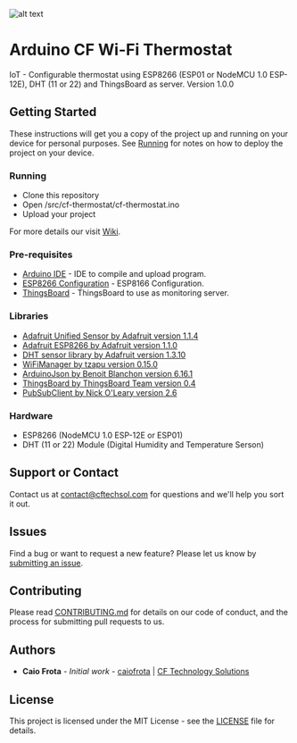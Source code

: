 ![alt text](https://cftechsol.com/wp-content/uploads/2017/12/caiofrota-logo-300x171.png)

# Arduino CF Wi-Fi Thermostat

IoT - Configurable thermostat using ESP8266 (ESP01 or NodeMCU 1.0 ESP-12E), DHT (11 or 22) and ThingsBoard as server.
Version 1.0.0

## Getting Started

These instructions will get you a copy of the project up and running on your device for personal purposes. See [Running](#running) for notes on how to deploy the project on your device.

### Running

* Clone this repository
* Open /src/cf-thermostat/cf-thermostat.ino
* Upload your project

For more details our visit [Wiki](https://github.com/cftechsol/cf-iot-thermostat/wiki).

### Pre-requisites

* [Arduino IDE](https://arduino.cc/) - IDE to compile and upload program.
* [ESP8266 Configuration](https://dzone.com/articles/programming-the-esp8266-with-the-arduino-ide-in-3) - ESP8166 Configuration.
* [ThingsBoard](https://thingsboard.io/) - ThingsBoard to use as monitoring server.

### Libraries
* [Adafruit Unified Sensor by Adafruit version 1.1.4](https://github.com/adafruit/Adafruit_Sensor/releases/tag/1.1.4)
* [Adafruit ESP8266 by Adafruit version 1.1.0](https://github.com/adafruit/Adafruit_ESP8266/releases/tag/1.1.0)
* [DHT sensor library by Adafruit version 1.3.10](https://github.com/adafruit/DHT-sensor-library/releases/tag/1.3.10)
* [WiFiManager by tzapu version 0.15.0](https://github.com/tzapu/WiFiManager/releases/tag/0.15.0)
* [ArduinoJson by Benoit Blanchon version 6.16.1](https://github.com/bblanchon/ArduinoJson/releases/tag/v6.16.1)
* [ThingsBoard by ThingsBoard Team version 0.4](https://github.com/thingsboard/ThingsBoard-Arduino-MQTT-SDK/releases/tag/v0.4.0)
* [PubSubClient by Nick O'Leary version 2.6](https://github.com/knolleary/pubsubclient/releases/tag/v2.6)

### Hardware
* ESP8266 (NodeMCU 1.0 ESP-12E or ESP01)
* DHT (11 or 22) Module (Digital Humidity and Temperature Serson)

## Support or Contact

Contact us at contact@cftechsol.com for questions and we'll help you sort it out.

## Issues

Find a bug or want to request a new feature? Please let us know by [submitting an issue](https://github.com/cftechsol/cf-iot-thermostat/issues).

## Contributing

Please read [CONTRIBUTING.md](https://gist.github.com/caiofrota/6e65a17fd3bf100d058cb48dcc780b21) for details on our code of conduct, and the process for submitting pull requests to us.

## Authors

* **Caio Frota** - _Initial work_ - [caiofrota](https://github.com/caiofrota) | [CF Technology Solutions](https://cftechsol.com)

## License

This project is licensed under the MIT License - see the [LICENSE](LICENSE) file for details.
